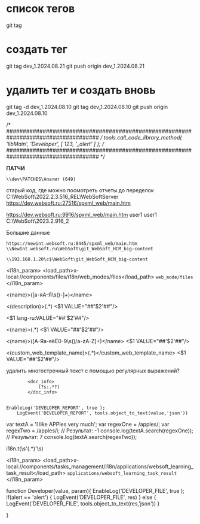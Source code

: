 # список тегов
git tag 
# создать тег
git tag dev_1.2024.08.21
git push origin dev_1.2024.08.21
# удалить тег и создать вновь
git tag -d dev_1.2024.08.10
git tag dev_1.2024.08.10
git push origin dev_1.2024.08.10

/*
####################################################################################
*/
tools.call_code_library_method( 'libMain', 'Developer', [ 123, '_alert' ] );
/*
####################################################################################
*/

**ПАТЧИ**
```
\\dev\PATCHES\Апатит (649)
```

старый код, где можно посмотреть отчеты до переделок
C:\WebSoft\2022.2.3.516_REL\WebSoftServer
https://dev.websoft.ru:27516/spxml_web/main.htm

https://dev.websoft.ru:9916/spxml_web/main.htm
user1
user1
C:\WebSoft\2023.2.916_2

Большие данные
```
https://newint.websoft.ru:8445/spxml_web/main.htm
\\NewInt.websoft.ru\WebSoft\git_WebSoft_HCM_big-content

\\192.168.1.20\c$\WebSoft\git_WebSoft_HCM_big-content
```

<i18n_param>
                <load_path>x-local://components/files/i18n/web_modes/files</load_path>
                <code>web_mode/files</code>
            </i18n_param>

<(name)>([а-яА-Я\s\(\)\-]+)<\/name>

<(description)>(.*)</description>
<$1 VALUE="##'$2'##"/>

<$1 lang-ru:VALUE="##'$2'##"/>

<(name)>(.*)</name>
<$1 VALUE="##'$2'##"/>

<(name)>([А-Яа-яёЁ0-9\s\(\)\/a-zA-Z]+)<\/name>
<$1 VALUE="##'$2'##"/>

<(custom_web_template_name)>(.*)</custom_web_template_name>
<$1 VALUE="##'$2'##"/>

удалить многострочный текст с помощью регулярных выражений?

			<doc_info>
				(?s:.*?)
			</doc_info>


    EnableLog('DEVELOPER_REPORT', true );
        LogEvent('DEVELOPER_REPORT', tools.object_to_text(value,'json'))


var textA = 'I like APPles very much';
var regexOne = /apples/;
var regexTwo = /apples/i; 
// Результат: -1
console.log(textA.search(regexOne)); 
// Результат: 7
console.log(textA.search(regexTwo));


i18n.t\(\s'(.*)'\s\)

<i18n_param>
    <load_path>x-local://components/tasks_management/i18n/applications/websoft_learning_task_result</load_path>
    <code>applications/websoft_learning_task_result</code>
</i18n_param>

function Developer(value, param){
    EnableLog('DEVELOPER_FILE', true );
    if(alert == 'alert')
    {
        LogEvent('DEVELOPER_FILE', res)
    } else {
        LogEvent('DEVELOPER_FILE', tools.object_to_text(res,'json'))
    }
    
}
